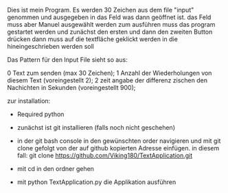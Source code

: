 Dies ist mein Program. 
Es werden 30 Zeichen aus dem file "input" genommen und ausgegeben in das Feld was dann geöffnet ist.
das Feld muss aber Manuel ausgewählt werden 
zum ausführen muss das program gestartet werden und zunächst den ersten und dann den zweiten Button drücken
dann muss auf die textfläche geklickt werden in die hineingeschrieben werden soll

Das Pattern für den Input File sieht so aus:

0 Text zum senden (max 30 Zeichen); 
1 Anzahl der Wiederholungen von diesem Text (voreingestellt 2); 
2 zeit angabe der differenz zischen den Nachichten in Sekunden (voreingestellt 900); 



zur installation:

- Required python

- zunächst ist git installieren (falls noch nicht geschehen)
- in der git bash console in den gewünschten order navigieren und mit git clone gefolgt von der auf github kopierten Adresse einfügen.
in diesem fall:
	git clone https://github.com/Viking180/TextApplication.git
- mit cd in den ordner gehen
- mit python TextApplication.py die Applikation ausführen

